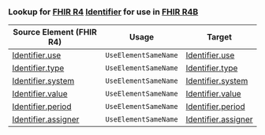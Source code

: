 ### Lookup for [FHIR R4](https://hl7.org/fhir/R4/) [Identifier](https://hl7.org/fhir/R4/Identifier.html) for use in [FHIR R4B](https://hl7.org/fhir/R4B/)

| Source Element (FHIR R4) | Usage | Target |
| -------------- | ----- | ------ |
| [Identifier.use](https://hl7.org/fhir/R4/Identifier.html#resource) | `UseElementSameName` | [Identifier.use](https://hl7.org/fhir/R4B/Identifier.html#resource) |
| [Identifier.type](https://hl7.org/fhir/R4/Identifier.html#resource) | `UseElementSameName` | [Identifier.type](https://hl7.org/fhir/R4B/Identifier.html#resource) |
| [Identifier.system](https://hl7.org/fhir/R4/Identifier.html#resource) | `UseElementSameName` | [Identifier.system](https://hl7.org/fhir/R4B/Identifier.html#resource) |
| [Identifier.value](https://hl7.org/fhir/R4/Identifier.html#resource) | `UseElementSameName` | [Identifier.value](https://hl7.org/fhir/R4B/Identifier.html#resource) |
| [Identifier.period](https://hl7.org/fhir/R4/Identifier.html#resource) | `UseElementSameName` | [Identifier.period](https://hl7.org/fhir/R4B/Identifier.html#resource) |
| [Identifier.assigner](https://hl7.org/fhir/R4/Identifier.html#resource) | `UseElementSameName` | [Identifier.assigner](https://hl7.org/fhir/R4B/Identifier.html#resource) |
